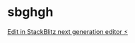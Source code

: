 # sbghgh

[Edit in StackBlitz next generation editor ⚡️](https://stackblitz.com/~/github.com/klappernextjs/sbghgh)
